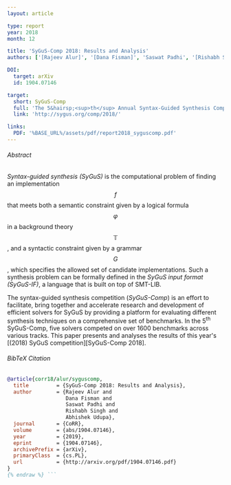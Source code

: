 ```yaml
---
layout: article

type: report
year: 2018
month: 12

title: 'SyGuS-Comp 2018: Results and Analysis'
authors: ['[Rajeev Alur]', '[Dana Fisman]', 'Saswat Padhi', '[Rishabh Singh]', '[Abhishek Udupa]']

DOI:
  target: arXiv
  id: 1904.07146

target:
  short: SyGuS-Comp
  full: 'The 5&hairsp;<sup>th</sup> Annual Syntax-Guided Synthesis Competition, 2018'
  link: 'http://sygus.org/comp/2018/'

links:
  PDF: '%BASE_URL%/assets/pdf/report2018_syguscomp.pdf'
---
```


###### Abstract

_Syntax-guided synthesis (SyGuS)_ is the computational problem of finding an implementation $$ f $$
that meets both a semantic constraint given by a logical formula $$ \varphi $$ in a background theory $$ \mathbb{T} $$,
and a syntactic constraint given by a grammar $$ G $$, which specifies the allowed set of candidate implementations.
Such a synthesis problem can be formally defined in the _SyGuS input format (SyGuS-IF)_, a language that is built on top of SMT-LIB.

The syntax-guided synthesis competition (_SyGuS-Comp_) is an effort to facilitate,
bring together and accelerate research and development of efficient solvers for SyGuS
by providing a platform for evaluating different synthesis techniques on a comprehensive set of benchmarks. 
In the 5<sup>th</sup> SyGuS-Comp, five solvers competed on over $1600$ benchmarks across various tracks.
This paper presents and analyses the results of this year's [(2018) SyGuS competition][SyGuS-Comp 2018].

###### BibTeX Citation

```bibtex {% raw %}
@article{corr18/alur/syguscomp,
  title         = {SyGuS-Comp 2018: Results and Analysis},
  author        = {Rajeev Alur and
                   Dana Fisman and
                   Saswat Padhi and
                   Rishabh Singh and
                   Abhishek Udupa},
  journal       = {CoRR},
  volume        = {abs/1904.07146},
  year          = {2019},
  eprint        = {1904.07146},
  archivePrefix = {arXiv},
  primaryClass  = {cs.PL},
  url           = {http://arxiv.org/pdf/1904.07146.pdf}
}
{% endraw %} ```